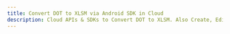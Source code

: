 ---title: Convert DOT to XLSM via Android SDK in Clouddescription: Cloud APIs & SDKs to Convert DOT to XLSM. Also Create, Edit & Render Microsoft Word & OpenOffice documents in the Cloud.---